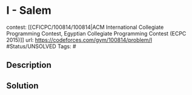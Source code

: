 # I - Salem

contest: [[CFICPC/100814/100814|ACM International Collegiate Programming Contest, Egyptian Collegiate Programming Contest (ECPC 2015)]]
url: https://codeforces.com/gym/100814/problem/I
#Status/UNSOLVED
Tags: #

## Description

## Solution

